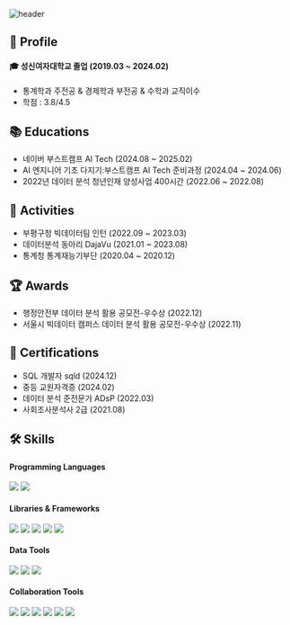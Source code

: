![header](https://capsule-render.vercel.app/api?type=waving&color=gradient&customColorList=15&height=190&section=header&text=Jueun%20Kim&fontSize=50&fontAlign=80)

## 👋 Profile
#### 🎓 성신여자대학교 졸업 (2019.03 ~ 2024.02)
- 통계학과 주전공 & 경제학과 부전공 & 수학과 교직이수
- 학점 : 3.8/4.5

## 📚 Educations
- 네이버 부스트캠프 AI Tech (2024.08 ~ 2025.02)
- AI 엔지니어 기초 다지기:부스트캠프 AI Tech 준비과정 (2024.04 ~ 2024.06)
- 2022년 데이터 분석 청년인재 양성사업 400시간 (2022.06 ~ 2022.08)

## 🚀 Activities
- 부평구청 빅데이터팀 인턴 (2022.09 ~ 2023.03)
- 데이터분석 동아리 DajaVu (2021.01 ~ 2023.08)
- 통계청 통계재능기부단 (2020.04 ~ 2020.12)

## 🏆 Awards
- 행정안전부 데이터 분석 활용 공모전-우수상 (2022.12)
- 서울시 빅데이터 캠퍼스 데이터 분석 활용 공모전-우수상 (2022.11)
  
## 🪪 Certifications
- SQL 개발자 sqld (2024.12)
- 중등 교원자격증 (2024.02)
- 데이터 분석 준전문가 ADsP (2022.03)
- 사회조사분석사 2급 (2021.08)

## 🛠️ Skills
#### Programming Languages
<img src="https://img.shields.io/badge/python-%233776AB.svg?&style=for-the-badge&logo=python&logoColor=white" /> <img src="https://img.shields.io/badge/r-%23276DC3.svg?&style=for-the-badge&logo=r&logoColor=white" />
#### Libraries & Frameworks
<img src="https://img.shields.io/badge/pytorch-%23EE4C2C.svg?&style=for-the-badge&logo=pytorch&logoColor=white" /> <img src="https://img.shields.io/badge/numpy-%23013243.svg?&style=for-the-badge&logo=numpy&logoColor=white" /> <img src="https://img.shields.io/badge/pandas-%23150458.svg?&style=for-the-badge&logo=pandas&logoColor=white" /> <img src="https://img.shields.io/badge/scipy-%238CAAE6.svg?&style=for-the-badge&logo=scipy&logoColor=white" /> <img src="https://img.shields.io/badge/scikit--learn-%23F7931E.svg?&style=for-the-badge&logo=scikit-learn&logoColor=white" />
#### Data Tools
<img src="https://img.shields.io/badge/tableau-%23E97627.svg?&style=for-the-badge&logo=tableau&logoColor=white" /> <img src="https://img.shields.io/badge/SAS-%0D33B3.svg?&style=for-the-badge&logo=SAS&logoColor=white" /> <img src="https://img.shields.io/badge/SPSS-%23E97627.svg?&style=for-the-badge&logo=SPSS&logoColor=white" />
#### Collaboration Tools
<img src="https://img.shields.io/badge/slack-%234A154B.svg?&style=for-the-badge&logo=slack&logoColor=white" /> <img src="https://img.shields.io/badge/notion-%23000000.svg?&style=for-the-badge&logo=notion&logoColor=white" /> <img src="https://img.shields.io/badge/github-%23181717.svg?&style=for-the-badge&logo=github&logoColor=white" /> <img src="https://img.shields.io/badge/jira-%230052CC.svg?&style=for-the-badge&logo=jira&logoColor=white" /> <img src="https://img.shields.io/badge/confluence-%23172B4D.svg?&style=for-the-badge&logo=confluence&logoColor=white" /> <img src="https://img.shields.io/badge/tistory-%23172B4D.svg?&style=for-the-badge&logo=tistory&logoColor=white" /> 
